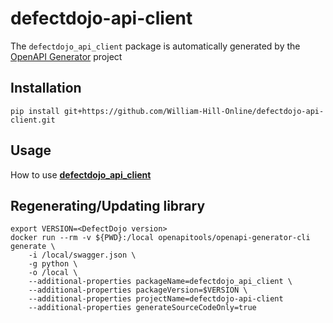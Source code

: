 # defectdojo-api-client
The `defectdojo_api_client` package is automatically generated by the [OpenAPI Generator](https://openapi-generator.tech) project


## Installation
```
pip install git+https://github.com/William-Hill-Online/defectdojo-api-client.git
```

## Usage
How to use [**defectdojo_api_client**](defectdojo_api_client_README.md)

## Regenerating/Updating library

```
export VERSION=<DefectDojo version>
docker run --rm -v ${PWD}:/local openapitools/openapi-generator-cli generate \
    -i /local/swagger.json \
    -g python \
    -o /local \
    --additional-properties packageName=defectdojo_api_client \
    --additional-properties packageVersion=$VERSION \
    --additional-properties projectName=defectdojo-api-client
    --additional-properties generateSourceCodeOnly=true
```